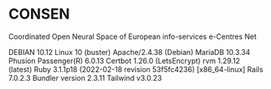 # CONSEN
Coordinated Open Neural Space of European info-services e-Centres Net

DEBIAN 10.12 Linux 10 (buster)
Apache/2.4.38 (Debian)
MariaDB 10.3.34
Phusion Passenger(R) 6.0.13
Certbot 1.26.0 (LetsEncrypt)
rvm 1.29.12 (latest)
Ruby 3.1.1p18 (2022-02-18 revision 53f5fc4236) [x86_64-linux]
Rails 7.0.2.3
Bundler version 2.3.11
Tailwind v3.0.23

